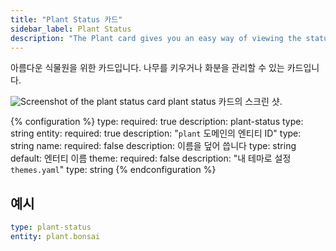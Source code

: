 ```yaml
---
title: "Plant Status 카드"
sidebar_label: Plant Status
description: "The Plant card gives you an easy way of viewing the status of your plants"
---
```


아름다운 식물원을 위한 카드입니다. 나무를 키우거나 화분을 관리할 수 있는 카드입니다. 

<p class='img'>
<img src='/images/lovelace/lovelace_plant_card.png' alt='Screenshot of the plant status card'>
plant status 카드의 스크린 샷.
</p>

{% configuration %}
type:
  required: true
  description: plant-status
  type: string
entity:
  required: true
  description: "`plant` 도메인의 엔티티 ID"
  type: string
name:
  required: false
  description: 이름을 덮어 씁니다
  type: string
  default: 엔터티 이름
theme:
  required: false
  description: "내 테마로 설정 `themes.yaml`"
  type: string
{% endconfiguration %}

## 예시

```yaml
type: plant-status
entity: plant.bonsai
```
